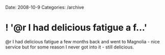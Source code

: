 Date: 2008-10-9
Categories: /archive

# ! '@r I had delicious fatigue a f...'

@r I had delicious fatigue a few months back and went to Magnolia - nice service but for some reason I never got into it - still delicious.
